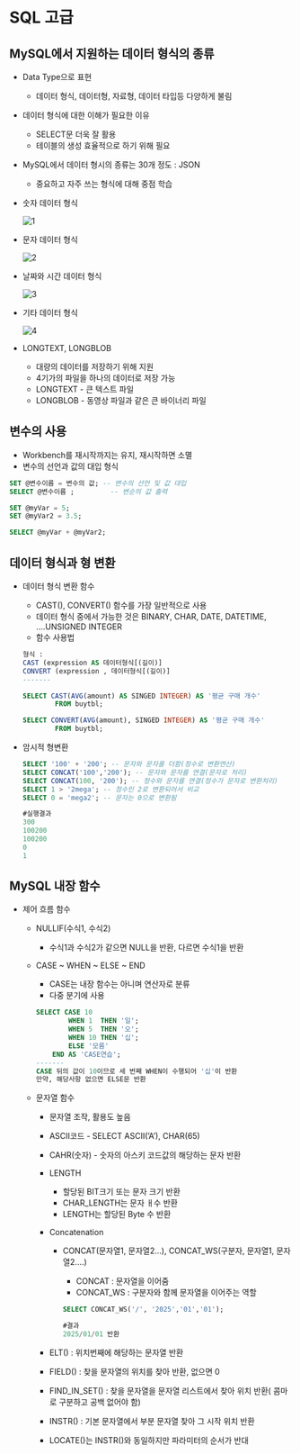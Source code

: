 # SQL 고급

## MySQL에서 지원하는 데이터 형식의 종류

- Data Type으로 표현
    - 데이터 형식, 데이터형, 자료형, 데이터 타입등 다양하게 불림
- 데이터 형식에 대한 이해가 필요한 이유
    - SELECT문 더욱 잘 활용
    - 테이블의 생성 효율적으로 하기 위해 필요
- MySQL에서 데이터 형시의 종류는 30개 정도 : JSON
    - 중요하고 자주 쓰는 형식에 대해 중점 학습
- 숫자 데이터 형식
    
    ![1](https://user-images.githubusercontent.com/81155572/168587909-33bb8a4f-96ad-4dc6-bfd8-9128c73c045d.png)

- 문자 데이터 형식
    
    ![2](https://user-images.githubusercontent.com/81155572/168587919-ae2142e7-d28c-470b-929c-efcfccd46df9.png)

- 날짜와 시간 데이터 형식
    
    ![3](https://user-images.githubusercontent.com/81155572/168587925-c2034151-0318-4078-acbd-12f914d694c0.png)

- 기타 데이터 형식
    
    ![4](https://user-images.githubusercontent.com/81155572/168587940-5bedea5a-14dc-430d-aaac-5c80aa623dd1.png)

- LONGTEXT, LONGBLOB
    - 대량의 데이터를 저장하기 위해 지원
    - 4기가의 파일을 하나의 데이터로 저장 가능
    - LONGTEXT - 큰 텍스트 파일
    - LONGBLOB - 동영상 파일과 같은 큰 바이너리 파일

## 변수의 사용

- Workbench를 재시작까지는 유지, 재시작하면 소멸
- 변수의 선언과 값의 대입 형식

```sql
SET @변수이름 = 변수의 값; -- 변수의 선언 및 값 대입
SELECT @변수이름 ;         -- 변순의 값 출력

SET @myVar = 5;
SET @myVar2 = 3.5;

SELECT @myVar + @myVar2;
```

## 데이터 형식과 형 변환

- 데이터 형식 변환 함수
    - CAST(), CONVERT() 함수를 가장 일반적으로 사용
    - 데이터 형식 중에서 가능한 것은 BINARY, CHAR, DATE, DATETIME, ....UNSIGNED INTEGER
    - 함수 사용법
    
    ```sql
    형식 : 
    CAST (expression AS 데이터형식[(길이)]
    CONVERT (expression , 데이터형식[(길이)]
    -------
    
    SELECT CAST(AVG(amount) AS SINGED INTEGER) AS '평균 구매 개수'
    		FROM buytbl;
    
    SELECT CONVERT(AVG(amount), SINGED INTEGER) AS '평균 구매 개수'
    		FROM buytbl;
    ```
    
- 암시적 형변환
    
    ```sql
    SELECT '100' + '200'; -- 문자와 문자를 더함(정수로 변환연산)
    SELECT CONCAT('100','200'); -- 문자와 문자를 연결(문자로 처리)
    SELECT CONCAT(100, '200'); -- 정수와 문자를 연결(정수가 문자로 변환처리)
    SELECT 1 > '2mega'; -- 정수인 2로 변환되어서 비교
    SELECT 0 = 'mega2'; -- 문자는 0으로 변환됨
    
    #실행결과
    300
    100200
    100200
    0
    1
    ```
    

## MySQL 내장 함수

- 제어 흐름 함수
    - NULLIF(수식1, 수식2)
        - 수식1과 수식2가 같으면 NULL을 반환, 다르면 수식1을 반환
    - CASE ~ WHEN ~ ELSE ~ END
        - CASE는 내장 함수는 아니며 연산자로 분류
        - 다중 분기에 사용
        
        ```sql
        SELECT CASE 10
        		WHEN 1  THEN '일';
        		WHEN 5  THEN '오';
        		WHEN 10 THEN '십';
        		ELSE '모름'
        	END AS 'CASE연습';
        -------
        CASE 뒤의 값이 10이므로 세 번째 WHEN이 수행되어 '십'이 반환
        만약, 해당사항 없으면 ELSE문 반환
        ```
        
    - 문자열 함수
        - 문자열 조작, 활용도 높음
        - ASCII코드 - SELECT ASCII(’A’), CHAR(65)
        - CAHR(숫자) - 숫자의 아스키 코드값의 해당하는 문자 반환
        - LENGTH
            - 할당된 BIT크기 또는 문자 크기 반환
            - CHAR_LENGTH는 문자 ㅐ수 반환
            - LENGTH는 할당된 Byte 수 반환
        - Concatenation
            - CONCAT(문자열1, 문자열2...), CONCAT_WS(구분자, 문자열1, 문자열2....)
                - CONCAT : 문자열을 이어줌
                - CONCAT_WS : 구분자와 함께 문자열을 이어주는 역할
                
                ```sql
                SELECT CONCAT_WS('/', '2025','01','01');
                
                #결과
                2025/01/01 반환
                ```
                
        - ELT() : 위치번째에 해당하는 문자열 반환
        - FIELD() : 찾을 문자열의 위치를 찾아 반환, 없으면 0
        - FIND_IN_SET() : 찾을 문자열을 문자열 리스트에서 찾아 위치 반환( 콤마로 구분하고 공백 없어야 함)
        - INSTR() : 기본 문자열에서 부분 문자열 찾아 그 시작 위치 반환
        - LOCATE()는 INSTR()와 동일하지만 파라미터의 순서가 반대
